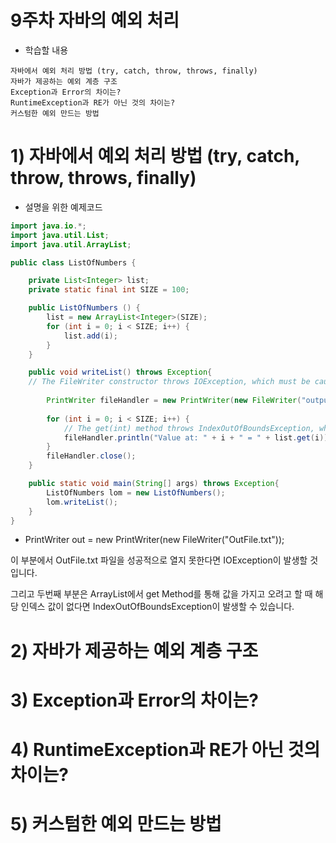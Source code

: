 # 9주차 자바의 예외 처리
- 학습할 내용
```
자바에서 예외 처리 방법 (try, catch, throw, throws, finally)
자바가 제공하는 예외 계층 구조
Exception과 Error의 차이는?
RuntimeException과 RE가 아닌 것의 차이는?
커스텀한 예외 만드는 방법
```

# 1) 자바에서 예외 처리 방법 (try, catch, throw, throws, finally)
- 설명을 위한 예제코드
```java
import java.io.*;
import java.util.List;
import java.util.ArrayList;

public class ListOfNumbers {

    private List<Integer> list;
    private static final int SIZE = 100;

    public ListOfNumbers () {
        list = new ArrayList<Integer>(SIZE);
        for (int i = 0; i < SIZE; i++) {
            list.add(i);
        }
    }

    public void writeList() throws Exception{
	// The FileWriter constructor throws IOException, which must be caught.
    
        PrintWriter fileHandler = new PrintWriter(new FileWriter("output.txt"));
    
        for (int i = 0; i < SIZE; i++) {
            // The get(int) method throws IndexOutOfBoundsException, which must be caught.
            fileHandler.println("Value at: " + i + " = " + list.get(i));
        }
        fileHandler.close();
    }

    public static void main(String[] args) throws Exception{
        ListOfNumbers lom = new ListOfNumbers();
        lom.writeList();
    }
}
```
- PrintWriter out = new PrintWriter(new FileWriter("OutFile.txt"));

이 부분에서 OutFile.txt 파일을 성공적으로 열지 못한다면 IOException이 발생할 것입니다.

그리고 두번째 부분은 ArrayList에서 get Method를 통해 값을 가지고 오려고 할 때 해당 인덱스 값이 없다면 IndexOutOfBoundsException이 발생할 수 있습니다.


# 2) 자바가 제공하는 예외 계층 구조
# 3) Exception과 Error의 차이는?
# 4) RuntimeException과 RE가 아닌 것의 차이는?
# 5) 커스텀한 예외 만드는 방법